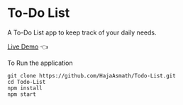 # To-Do List
A To-Do List app to keep track of your daily needs.

[Live Demo](https://hajaasmath.github.io/Todo-List) :point_left:

To Run the application

```
git clone https://github.com/HajaAsmath/Todo-List.git
cd Todo-List
npm install
npm start
```



